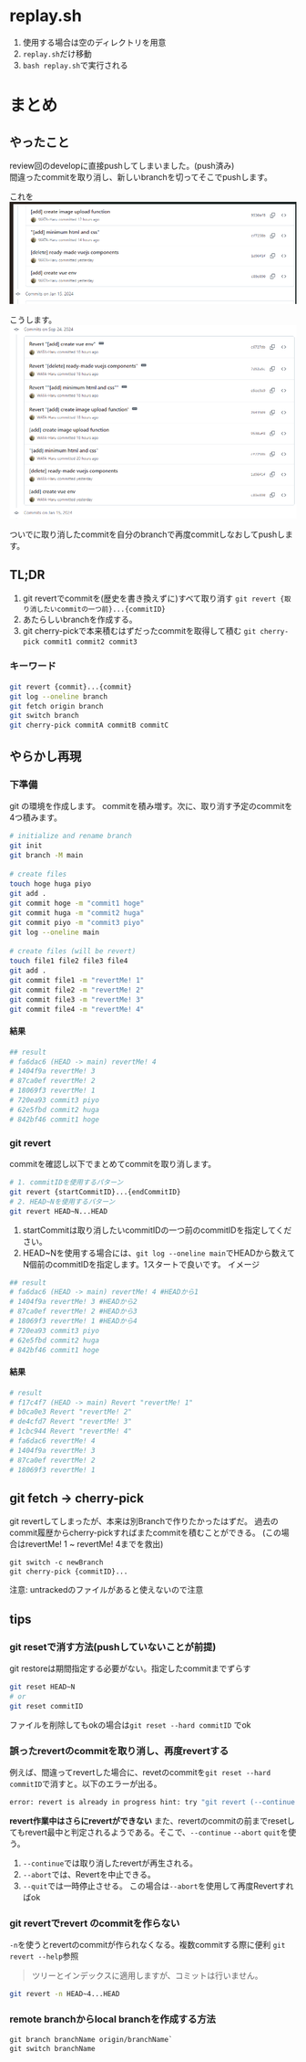 # replay.sh
1. 使用する場合は空のディレクトリを用意
2. ```replay.sh```だけ移動
3. ```bash replay.sh```で実行される


# まとめ
## やったこと
review回のdevelopに直接pushしてしまいました。(push済み)   
間違ったcommitを取り消し、新しいbranchを切ってそこでpushします。

これを
<img src="before.png" alt="before image"/>

こうします。
<img src="after.png" alt="after image"/>

ついでに取り消したcommitを自分のbranchで再度commitしなおしてpushします。

## TL;DR
1. git revertでcommitを(歴史を書き換えずに)すべて取り消す
   ```git revert {取り消したいcommitの一つ前}...{commitID}```
2. あたらしいbranchを作成する。
3. git cherry-pickで本来積むはずだったcommitを取得して積む
   ```git cherry-pick commit1 commit2 commit3```
### キーワード
```bash
git revert {commit}...{commit}
git log --oneline branch
git fetch origin branch
git switch branch
git cherry-pick commitA commitB commitC
```
## やらかし再現
### 下準備
git の環境を作成します。
commitを積み増す。次に、取り消す予定のcommitを4つ積みます。
```bash
# initialize and rename branch
git init
git branch -M main

# create files
touch hoge huga piyo
git add .
git commit hoge -m "commit1 hoge"
git commit huga -m "commit2 huga"
git commit piyo -m "commit3 piyo"
git log --oneline main

# create files (will be revert)
touch file1 file2 file3 file4
git add .
git commit file1 -m "revertMe! 1"
git commit file2 -m "revertMe! 2"
git commit file3 -m "revertMe! 3"
git commit file4 -m "revertMe! 4"

```

#### 結果
```bash
## result
# fa6dac6 (HEAD -> main) revertMe! 4
# 1404f9a revertMe! 3
# 87ca0ef revertMe! 2
# 18069f3 revertMe! 1
# 720ea93 commit3 piyo
# 62e5fbd commit2 huga
# 842bf46 commit1 hoge
```

### git revert
commitを確認し以下でまとめてcommitを取り消します。
```bash
# 1. commitIDを使用するパターン
git revert {startCommitID}...{endCommitID}
# 2. HEAD~Nを使用するパターン
git revert HEAD~N...HEAD 
```
1. startCommitは取り消したいcommitIDの一つ前のcommitIDを指定してください。
2. HEAD~Nを使用する場合には、```git log --oneline main```でHEADから数えてN個前のcommitIDを指定します。1スタートで良いです。
イメージ
```bash
## result
# fa6dac6 (HEAD -> main) revertMe! 4 #HEADから1
# 1404f9a revertMe! 3 #HEADから2
# 87ca0ef revertMe! 2 #HEADから3
# 18069f3 revertMe! 1 #HEADから4
# 720ea93 commit3 piyo
# 62e5fbd commit2 huga
# 842bf46 commit1 hoge
```
#### 結果
```bash
# result
# f17c4f7 (HEAD -> main) Revert "revertMe! 1"
# b0ca0e3 Revert "revertMe! 2"
# de4cfd7 Revert "revertMe! 3"
# 1cbc944 Revert "revertMe! 4"
# fa6dac6 revertMe! 4
# 1404f9a revertMe! 3
# 87ca0ef revertMe! 2
# 18069f3 revertMe! 1
```

## git fetch -> cherry-pick
git revertしてしまったが、本来は別Branchで作りたかったはずだ。
過去のcommit履歴からcherry-pickすればまたcommitを積むことができる。
(この場合はrevertMe! 1 ~ revertMe! 4までを救出)
```
git switch -c newBranch
git cherry-pick {commitID}...
```

注意: untrackedのファイルがあると使えないので注意

## tips

### git resetで消す方法(pushしていないことが前提)

git restoreは期間指定する必要がない。指定したcommitまでずらす
```bash
git reset HEAD~N
# or
git reset commitID
```
ファイルを削除してもokの場合は`git reset --hard commitID` でok
###  誤ったrevertのcommitを取り消し、再度revertする
例えば、間違ってrevertした場合に、revetのcommitを```git reset --hard commitID```で消すと。以下のエラーが出る。
```bash
error: revert is already in progress hint: try "git revert (--continue | --abort | --quit)"
```

**revert作業中はさらにrevertができない**
また、revertのcommitの前までresetしてもrevert最中と判定されるようである。そこで、```--continue``` ```--abort``` ```quit```を使う。

1. ```--continue```では取り消したrevertが再生される。
3. ```--abort```では、Revertを中止できる。
4. ```--quit```では一時停止させる。
この場合は```--abort```を使用して再度Revertすればok
### git revertでrevert のcommitを作らない
```-n```を使うとrevertのcommitが作られなくなる。複数commitする際に便利
```git revert --help```参照
>ツリーとインデックスに適用しますが、コミットは行いません。
```bash
git revert -n HEAD~4...HEAD
```

### remote branchからlocal branchを作成する方法

```
git branch branchName origin/branchName`
git switch branchName
```

